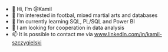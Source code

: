 - 👋 Hi, I’m @Kamil
- 👀 I’m interested in footbal, mixed martial arts and databases
- 🌱 I’m currently learning SQL, PL/SQL and Power BI
- 💞️ I am looking for cooperation in data analysis
- 📫 It is possible to contact me via www.linkedin.com/in/kamil-szczygielski
<!---
Kamil-Szcz/Kamil-Szcz is a ✨ special ✨ repository because its `README.md` (this file) appears on your GitHub profile.
You can click the Preview link to take a look at your changes.
--->

